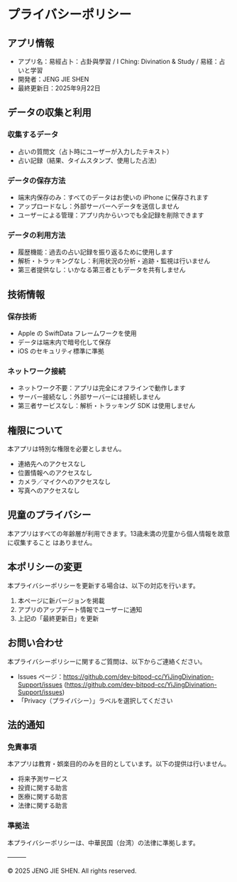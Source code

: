 # プライバシーポリシー

  ## アプリ情報

  - アプリ名：易經占卜：占卦與學習 / I Ching: Divination & Study / 易経：占いと学習
  - 開発者：JENG JIE SHEN
  - 最終更新日：2025年9月22日

  ## データの収集と利用

  ### 収集するデータ

  - 占いの質問文（占卜時にユーザーが入力したテキスト）
  - 占い記録（結果、タイムスタンプ、使用した占法）

  ### データの保存方法

  - 端末内保存のみ：すべてのデータはお使いの iPhone に保存されます
  - アップロードなし：外部サーバーへデータを送信しません
  - ユーザーによる管理：アプリ内からいつでも全記録を削除できます

  ### データの利用方法

  - 履歴機能：過去の占い記録を振り返るために使用します
  - 解析・トラッキングなし：利用状況の分析・追跡・監視は行いません
  - 第三者提供なし：いかなる第三者ともデータを共有しません

  ## 技術情報

  ### 保存技術

  - Apple の SwiftData フレームワークを使用
  - データは端末内で暗号化して保存
  - iOS のセキュリティ標準に準拠

  ### ネットワーク接続

  - ネットワーク不要：アプリは完全にオフラインで動作します
  - サーバー接続なし：外部サーバーには接続しません
  - 第三者サービスなし：解析・トラッキング SDK は使用しません

  ## 権限について

  本アプリは特別な権限を必要としません。

  - 連絡先へのアクセスなし
  - 位置情報へのアクセスなし
  - カメラ／マイクへのアクセスなし
  - 写真へのアクセスなし

  ## 児童のプライバシー

  本アプリはすべての年齢層が利用できます。13歳未満の児童から個人情報を故意に収集すること
  はありません。

  ## 本ポリシーの変更

  本プライバシーポリシーを更新する場合は、以下の対応を行います。

  1. 本ページに新バージョンを掲載
  2. アプリのアップデート情報でユーザーに通知
  3. 上記の「最終更新日」を更新

  ## お問い合わせ

  本プライバシーポリシーに関するご質問は、以下からご連絡ください。

  - Issues ページ：https://github.com/dev-bitpod-cc/YiJingDivination-Support/issues
  (https://github.com/dev-bitpod-cc/YiJingDivination-Support/issues)
  - 「Privacy（プライバシー）」ラベルを選択してください

  ## 法的通知

  ### 免責事項

  本アプリは教育・娯楽目的のみを目的としています。以下の提供は行いません。

  - 将来予測サービス
  - 投資に関する助言
  - 医療に関する助言
  - 法律に関する助言

  ### 準拠法

  本プライバシーポリシーは、中華民国（台湾）の法律に準拠します。

  ———

  © 2025 JENG JIE SHEN. All rights reserved.
